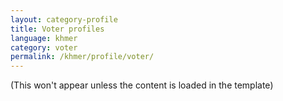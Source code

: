 ```yaml
---
layout: category-profile
title: Voter profiles
language: khmer
category: voter
permalink: /khmer/profile/voter/
---
```


(This won't appear unless the content is loaded in the template)
